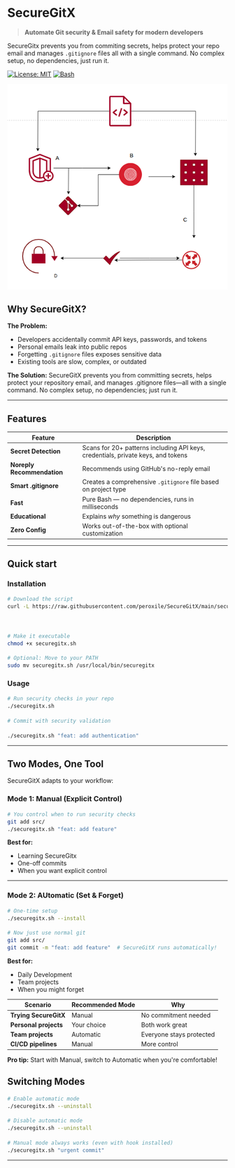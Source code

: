 # SecureGitX

> **Automate Git security & Email safety for modern developers**

SecureGitx prevents you from commiting secrets, helps protect your repo email and manages `.gitignore` files all with a single command. No complex setup, no dependencies, just run it. 

[![License: MIT](https://img.shields.io/badge/License-MIT-yellow.svg)](https://opensource.org/licenses/MIT)
[![Bash](https://img.shields.io/badge/bash-5.0%2B-green.svg)](https://www.gnu.org/software/bash/)


![Diagram](assets/diagram.png)


## Why SecureGitX?

**The Problem:**
- Developers accidentally commit API keys, passwords, and tokens
- Personal emails leak into public repos
- Forgetting `.gitignore` files exposes sensitive data
- Existing tools are slow, complex, or outdated

**The Solution:**
SecureGitX prevents you from committing secrets, helps protect your repository email, and manages .gitignore files—all with a single command. No complex setup, no dependencies; just run it.

---


## Features 

| Feature | Description |
|---------|-------------|
|  **Secret Detection** | Scans for 20+ patterns including API keys, credentials, private keys, and tokens |
|  **Noreply Recommendation** | Recommends using GitHub's no-reply email |
|  **Smart .gitignore** | Creates a comprehensive `.gitignore` file based on project type |
|  **Fast** | Pure Bash — no dependencies, runs in milliseconds |
|  **Educational** | Explains *why* something is dangerous |
|  **Zero Config** | Works out-of-the-box with optional customization |

---

## Quick start 

### Installation 


``` bash
# Download the script
curl -L https://raw.githubusercontent.com/peroxile/SecureGitX/main/securegitx.sh -o securegitx.sh



# Make it executable 
chmod +x securegitx.sh

# Optional: Move to your PATH
sudo mv securegitx.sh /usr/local/bin/securegitx
```

### Usage 

```bash
# Run security checks in your repo
./securegitx.sh

# Commit with security validation

./securegitx.sh "feat: add authentication"
```
---

## Two Modes, One Tool

SecureGitX adapts to your workflow: 


### Mode 1: Manual (Explicit Control)

```bash
# You control when to run security checks 
git add src/
./securegitx.sh "feat: add feature"
```

**Best for:**
- Learning SecureGitx
- One-off commits 
- When you want explicit control

---

### Mode 2: AUtomatic (Set & Forget)
```bash
# One-time setup
./securegitx.sh --install

# Now just use normal git 
git add src/
git commit -m "feat: add feature"  # SecureGitX runs automatically!
```

**Best for:**
- Daily Development 
- Team projects
- When you might forget


| Scenario | Recommended Mode | Why |
|----------|-----------------|-----|
| **Trying SecureGitX** | Manual | No commitment needed |
| **Personal projects** | Your choice | Both work great |
| **Team projects** | Automatic | Everyone stays protected |
| **CI/CD pipelines** | Manual | More control |

**Pro tip:** Start with Manual, switch to Automatic when you're comfortable!

## Switching Modes
```bash
# Enable automatic mode 
./securegitx.sh --uninstall

# Disable automatic mode 
./securegitx.sh --uninstall

# Manual mode always works (even with hook installed)
./securegitx.sh "urgent commit"

```
---